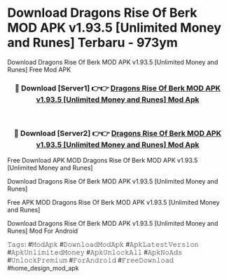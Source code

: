 # Download Dragons Rise Of Berk MOD APK v1.93.5 [Unlimited Money and Runes] Terbaru - 973ym
Download Dragons Rise Of Berk MOD APK v1.93.5 [Unlimited Money and Runes] Free Mod APK

<div align="center">
<h3>🔴 Download [Server1] 👉👉 <a href="https://apk-comot.site?title=Dragons_Rise_Of_Berk_MOD_APK_v1.93.5_[Unlimited_Money_and_Runes]">Dragons Rise Of Berk MOD APK v1.93.5 [Unlimited Money and Runes] Mod Apk</a></h3><br>

<h3>🔴 Download [Server2] 👉👉 <a href="https://apk-comot.site?title=Dragons_Rise_Of_Berk_MOD_APK_v1.93.5_[Unlimited_Money_and_Runes]">Dragons Rise Of Berk MOD APK v1.93.5 [Unlimited Money and Runes] Mod Apk</a></h3>
</div>


Free Download APK MOD Dragons Rise Of Berk MOD APK v1.93.5 [Unlimited Money and Runes]

Download Dragons Rise Of Berk MOD APK v1.93.5 [Unlimited Money and Runes] 

Free APK MOD Dragons Rise Of Berk MOD APK v1.93.5 [Unlimited Money and Runes] 

Download Dragons Rise Of Berk MOD APK v1.93.5 [Unlimited Money and Runes] Mod For Android

𝚃𝚊𝚐𝚜: #𝙼𝚘𝚍𝙰𝚙𝚔 #𝙳𝚘𝚠𝚗𝚕𝚘𝚊𝚍𝙼𝚘𝚍𝙰𝚙𝚔 #𝙰𝚙𝚔𝙻𝚊𝚝𝚎𝚜𝚝𝚅𝚎𝚛𝚜𝚒𝚘𝚗 #𝙰𝚙𝚔𝚄𝚗𝚕𝚒𝚖𝚒𝚝𝚎𝚍𝙼𝚘𝚗𝚎𝚢 #𝙰𝚙𝚔𝚄𝚗𝚕𝚘𝚌𝚔𝙰𝚕𝚕 #𝙰𝚙𝚔𝙽𝚘𝙰𝚍𝚜 #𝚄𝚗𝚕𝚘𝚌𝚔𝙿𝚛𝚎𝚖𝚒𝚞𝚖 #𝙵𝚘𝚛𝙰𝚗𝚍𝚛𝚘𝚒𝚍 #𝙵𝚛𝚎𝚎𝙳𝚘𝚠𝚗𝚕𝚘𝚊𝚍 #home_design_mod_apk